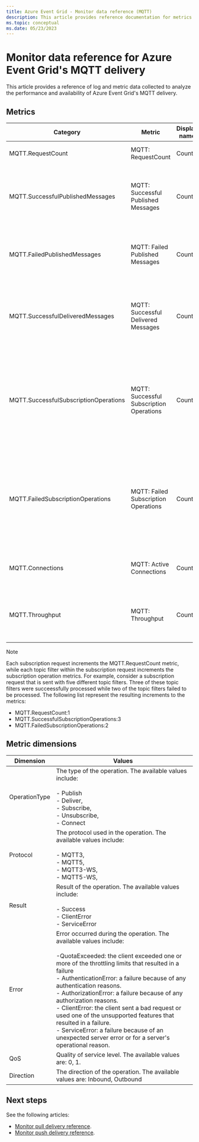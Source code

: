 ```yaml
---
title: Azure Event Grid - Monitor data reference (MQTT)
description: This article provides reference documentation for metrics and diagnostic logs for Azure Event Grid's MQTT  of events. 
ms.topic: conceptual
ms.date: 05/23/2023
---
```


# Monitor data reference for Azure Event Grid's MQTT delivery
This article provides a reference of log and metric data collected to analyze the performance and availability of Azure Event Grid's MQTT delivery. 

## Metrics

| Category | Metric | Display name | Unit | Aggregation | Description | Dimensions | 
| -------- | ------ | ------------ | ---- | ----------- | ----------- | ---------- | 
| MQTT.RequestCount | MQTT: RequestCount | Count | Total | The number of MQTT requests. | OperationType, Protocol, Result, Error |
| MQTT.SuccessfulPublishedMessages | MQTT: Successful Published Messages | Count | Total | The number of MQTT messages that were published successfully into the namespace. | Protocol, QoS | 
| MQTT.FailedPublishedMessages | MQTT: Failed Published Messages | Count | Total | The number of MQTT messages that failed to be published into the namespace. | Protocol, QoS, Error | 
| MQTT.SuccessfulDeliveredMessages | MQTT: Successful Delivered Messages | Count | Total | The number of messages delivered by the namespace. There are no failures for this operation. | Protocol, QoS |
| MQTT.SuccessfulSubscriptionOperations | MQTT: Successful Subscription Operations | Count | Total | The number of successful subscription operations (Subscribe, Unsubscribe). This metric is incremented for every topic filter within your subscription request.  | OperationType, Protocol |
| MQTT.FailedSubscriptionOperations | MQTT: Failed Subscription Operations | Count | Total | The number of failed subscription operations (Subscribe, Unsubscribe). This metric is incremented for every topic filter within your subscription request. | OperationType, Protocol, Error |
| MQTT.Connections | MQTT: Active Connections | Count | Total | The number of active connections in the namespace. | Protocol |
| MQTT.Throughput | MQTT: Throughput | Count | Total | The total bytes per second published to or delivered by the namespace. | Direction |

> [!NOTE]
> Each subscription request increments the MQTT.RequestCount metric, while each topic filter within the subscription request increments the subscription operation metrics. For example, consider a subscription request that is sent with five different topic filters. Three of these topic filters were succeessfully processed while two of the topic filters failed to be processed. The following list represent the resulting increments to the metrics:
> - MQTT.RequestCount:1
> - MQTT.SuccessfulSubscriptionOperations:3
> - MQTT.FailedSubscriptionOperations:2

## Metric dimensions

| Dimension | Values | 
| --------- | ------ | 
| OperationType |  The type of the operation. The available values include: <br><br>- Publish<br>- Deliver, <br>- Subscribe, <br>- Unsubscribe, <br>- Connect |
| Protocol | The protocol used in the operation. The available values include: <br><br>- MQTT3, <br>- MQTT5, <br>- MQTT3-WS, <br>- MQTT5-WS,
| Result | Result of the operation. The available values include: <br><br>- Success <br>- ClientError <br>- ServiceError |
| Error | Error occurred during the operation. The available values include: <br><br>-QuotaExceeded: the client exceeded one or more of the throttling limits that resulted in a failure <br>- AuthenticationError: a failure because of any authentication reasons. <br>- AuthorizationError: a failure because of any authorization reasons.<br>- ClientError: the client sent a bad request or used one of the unsupported features that resulted in a failure. <br>- ServiceError: a failure because of an unexpected server error or for a server's operational reason.|
| QoS | Quality of service level. The available values are: 0, 1. |
| Direction | The direction of the operation. The available values are: Inbound, Outbound |

## Next steps
See the following articles:

- [Monitor pull delivery reference](monitor-pull-reference.md).
- [Monitor push delivery reference](monitor-push-reference.md).